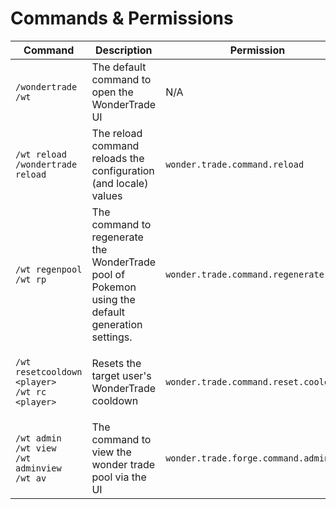 # Commands & Permissions

| Command                                                                                                     | Description                                                                                      | Permission                             |
| ----------------------------------------------------------------------------------------------------------- | ------------------------------------------------------------------------------------------------ | -------------------------------------- |
| <p><code>/wondertrade</code><br><code>/wt</code></p>                                                        | The default command to open the WonderTrade UI                                                   | N/A                                    |
| <p><code>/wt reload</code><br><code>/wondertrade reload</code></p>                                          | The reload command reloads the configuration (and locale) values                                 | `wonder.trade.command.reload`          |
| <p><code>/wt regenpool</code><br><code>/wt rp</code></p>                                                    | The command to regenerate the WonderTrade pool of Pokemon using the default generation settings. | `wonder.trade.command.regenerate.pool` |
| <p><code>/wt resetcooldown &#x3C;player></code><br><code>/wt rc &#x3C;player></code></p>                    | Resets the target user's WonderTrade cooldown                                                    | `wonder.trade.command.reset.cooldown`  |
| <p><code>/wt admin</code><br><code>/wt view</code><br><code>/wt adminview</code><br><code>/wt av</code></p> | The command to view the wonder trade pool via the UI                                             | `wonder.trade.forge.command.admin`     |

